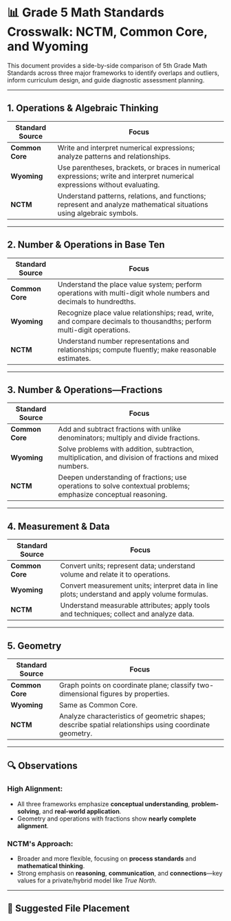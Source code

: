 # 📊 Grade 5 Math Standards Crosswalk: NCTM, Common Core, and Wyoming

This document provides a side-by-side comparison of 5th Grade Math Standards across three major frameworks to identify overlaps and outliers, inform curriculum design, and guide diagnostic assessment planning.

---

## 1. Operations & Algebraic Thinking

| **Standard Source** | **Focus** |
|---------------------|-----------|
| **Common Core**     | Write and interpret numerical expressions; analyze patterns and relationships. |
| **Wyoming**         | Use parentheses, brackets, or braces in numerical expressions; write and interpret numerical expressions without evaluating. |
| **NCTM**            | Understand patterns, relations, and functions; represent and analyze mathematical situations using algebraic symbols. |

---

## 2. Number & Operations in Base Ten

| **Standard Source** | **Focus** |
|---------------------|-----------|
| **Common Core**     | Understand the place value system; perform operations with multi-digit whole numbers and decimals to hundredths. |
| **Wyoming**         | Recognize place value relationships; read, write, and compare decimals to thousandths; perform multi-digit operations. |
| **NCTM**            | Understand number representations and relationships; compute fluently; make reasonable estimates. |

---

## 3. Number & Operations—Fractions

| **Standard Source** | **Focus** |
|---------------------|-----------|
| **Common Core**     | Add and subtract fractions with unlike denominators; multiply and divide fractions. |
| **Wyoming**         | Solve problems with addition, subtraction, multiplication, and division of fractions and mixed numbers. |
| **NCTM**            | Deepen understanding of fractions; use operations to solve contextual problems; emphasize conceptual reasoning. |

---

## 4. Measurement & Data

| **Standard Source** | **Focus** |
|---------------------|-----------|
| **Common Core**     | Convert units; represent data; understand volume and relate it to operations. |
| **Wyoming**         | Convert measurement units; interpret data in line plots; understand and apply volume formulas. |
| **NCTM**            | Understand measurable attributes; apply tools and techniques; collect and analyze data. |

---

## 5. Geometry

| **Standard Source** | **Focus** |
|---------------------|-----------|
| **Common Core**     | Graph points on coordinate plane; classify two-dimensional figures by properties. |
| **Wyoming**         | Same as Common Core. |
| **NCTM**            | Analyze characteristics of geometric shapes; describe spatial relationships using coordinate geometry. |

---

## 🔍 Observations

### High Alignment:
- All three frameworks emphasize **conceptual understanding**, **problem-solving**, and **real-world application**.
- Geometry and operations with fractions show **nearly complete alignment**.

### NCTM's Approach:
- Broader and more flexible, focusing on **process standards** and **mathematical thinking**.
- Strong emphasis on **reasoning**, **communication**, and **connections**—key values for a private/hybrid model like *True North*.

---

## 📁 Suggested File Placement

